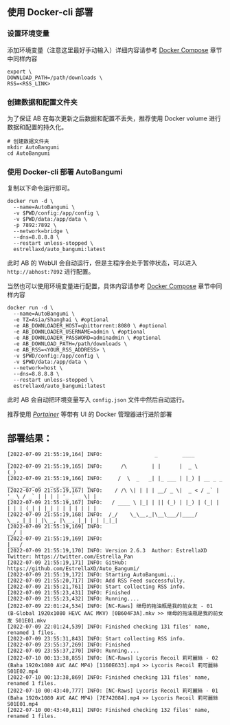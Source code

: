 ## 使用 Docker-cli 部署

### 设置环境变量

添加环境变量（注意这里最好手动输入）详细内容请参考 [Docker Compose](https://github) 章节中同样内容

```shell
export \
DOWNLOAD_PATH=/path/downloads \
RSS=<RSS_LINK>
```

### 创建数据和配置文件夹

为了保证 AB 在每次更新之后数据和配置不丢失，推荐使用 Docker volume 进行数据和配置的持久化。

```shell
# 创建数据文件夹
mkdir AutoBangumi
cd AutoBangumi
```

### 使用 Docker-cli 部署 AutoBangumi

复制以下命令运行即可。

```shell
docker run -d \
  --name=AutoBangumi \
  -v $PWD/config:/app/config \
  -v $PWD/data:/app/data \
  -p 7892:7892 \
  --network=bridge \
  --dns=8.8.8.8 \
  --restart unless-stopped \
  estrellaxd/auto_bangumi:latest
```

此时 AB 的 WebUI 会自动运行，但是主程序会处于暂停状态，可以进入 `http://abhost:7892` 进行配置。

当然也可以使用环境变量进行配置，具体内容请参考 [Docker Compose](/Docker-compose) 章节中同样内容

```shell
docker run -d \
  --name=AutoBangumi \
  -e TZ=Asia/Shanghai \ #optional
  -e AB_DOWNLOADER_HOST=qbittorrent:8080 \ #optional
  -e AB_DOWNLOADER_USERNAME=admin \ #optional
  -e AB_DOWNLOADER_PASSWORD=adminadmin \ #optional
  -e AB_DOWNLOAD_PATH=/path/downloads \
  -e AB_RSS=<YOUR_RSS_ADDRESS> \
  -v $PWD/config:/app/config \
  -v $PWD/data:/app/data \
  --network=host \
  --dns=8.8.8.8 \
  --restart unless-stopped \
  estrellaxd/auto_bangumi:latest
```

此时 AB 会自动把环境变量写入 `config.json` 文件中然后自动运行。

推荐使用 _[Portainer](https://www.portainer.io)_ 等带有 UI 的 Docker 管理器进行进阶部署

## 部署结果：

```other
[2022-07-09 21:55:19,164] INFO:	                _        ____                                    _
[2022-07-09 21:55:19,165] INFO:	     /\        | |      |  _ \                                  (_)
[2022-07-09 21:55:19,166] INFO:	    /  \  _   _| |_ ___ | |_) | __ _ _ __   __ _ _   _ _ __ ___  _
[2022-07-09 21:55:19,167] INFO:	   / /\ \| | | | __/ _ \|  _ < / _` | '_ \ / _` | | | | '_ ` _ \| |
[2022-07-09 21:55:19,167] INFO:	  / ____ \ |_| | || (_) | |_) | (_| | | | | (_| | |_| | | | | | | |
[2022-07-09 21:55:19,168] INFO:	 /_/    \_\__,_|\__\___/|____/ \__,_|_| |_|\__, |\__,_|_| |_| |_|_|
[2022-07-09 21:55:19,169] INFO:	                                            __/ |
[2022-07-09 21:55:19,169] INFO:	                                           |___/
[2022-07-09 21:55:19,170] INFO:	Version 2.6.3  Author: EstrellaXD Twitter: https://twitter.com/Estrella_Pan
[2022-07-09 21:55:19,171] INFO:	GitHub: https://github.com/EstrellaXD/Auto_Bangumi/
[2022-07-09 21:55:19,172] INFO:	Starting AutoBangumi...
[2022-07-09 21:55:20,717] INFO:	Add RSS Feed successfully.
[2022-07-09 21:55:21,761] INFO:	Start collecting RSS info.
[2022-07-09 21:55:23,431] INFO:	Finished
[2022-07-09 21:55:23,432] INFO:	Running....
[2022-07-09 22:01:24,534] INFO:	[NC-Raws] 继母的拖油瓶是我的前女友 - 01 (B-Global 1920x1080 HEVC AAC MKV) [0B604F3A].mkv >> 继母的拖油瓶是我的前女友 S01E01.mkv
[2022-07-09 22:01:24,539] INFO:	Finished checking 131 files' name, renamed 1 files.
[2022-07-09 23:55:31,843] INFO:	Start collecting RSS info.
[2022-07-09 23:55:37,269] INFO:	Finished
[2022-07-09 23:55:37,270] INFO:	Running....
[2022-07-10 00:13:38,855] INFO:	[NC-Raws] Lycoris Recoil 莉可麗絲 - 02 (Baha 1920x1080 AVC AAC MP4) [1160E633].mp4 >> Lycoris Recoil 莉可麗絲 S01E02.mp4
[2022-07-10 00:13:38,869] INFO:	Finished checking 131 files' name, renamed 1 files.
[2022-07-10 00:43:40,777] INFO:	[NC-Raws] Lycoris Recoil 莉可麗絲 - 01 (Baha 1920x1080 AVC AAC MP4) [7E742084].mp4 >> Lycoris Recoil 莉可麗絲 S01E01.mp4
[2022-07-10 00:43:40,811] INFO:	Finished checking 132 files' name, renamed 1 files.
```
